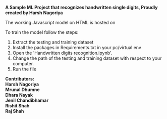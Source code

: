 <b>A Sample ML Project that recognizes handwritten single digits, Proudly created by Harsh Nagoriya</b>

The working Javascript model on HTML is hosted on 

To train the model follow the steps:
  1. Extract the testing and training dataset
  2. Install the packages in Requirements.txt in your pc/virtual env
  3. Open the 'Handwritten digits recognition.ipynb'.
  4. Change the path of the testing and training dataset with respect to your computer.
  5. Run the file

<b>Contributors:
	<br></t>Harsh Nagoriya
  <br></t>Mrunal Dhumne
  <br></t>Dhara Nayak
  <br></t>Jenil Chandibhamar
  <br></t>Rishit Shah
  <br></t>Raj Shah
